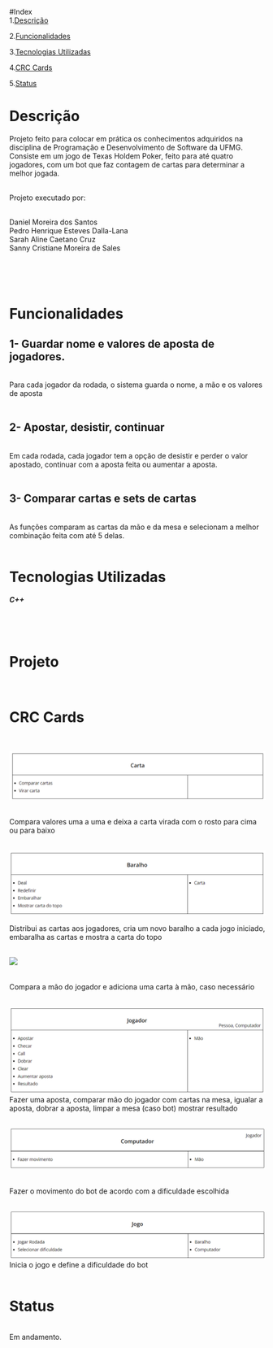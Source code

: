 #Index<br>
1.[Descrição](#Descrição)

2.[Funcionalidades](#funcionalidades) 

3.[Tecnologias Utilizadas](#tecnologias)

4.[CRC Cards](#crccards)

5.[Status](#status)

<h1 id = Descrição>Descrição</h1>  

Projeto feito para colocar em prática os conhecimentos adquiridos na disciplina de Programação e Desenvolvimento de Software da UFMG. Consiste em um jogo de Texas Holdem Poker, feito para até quatro jogadores, com um bot que faz contagem de cartas para determinar a melhor jogada.<br><br>

Projeto executado por:<br><br>

Daniel Moreira dos Santos<br>
Pedro Henrique Esteves Dalla-Lana<br>
Sarah Aline Caetano Cruz<br>
Sanny Cristiane Moreira de Sales

<br><br><br>
<h1 id = funcionalidades>Funcionalidades</h1>

<h2>1- Guardar nome e valores de aposta de jogadores.<br></h2>
<br>
Para cada jogador da rodada, o sistema guarda o nome, a mão e os valores de aposta<br><br>

<h2>2- Apostar, desistir, continuar</h2><br>
Em cada rodada, cada jogador tem a opção de desistir e perder o valor apostado, continuar com a aposta feita ou aumentar a aposta.<br><br>

<h2>3- Comparar cartas e sets de cartas</h2> <br>
As funções comparam as cartas da mão e da mesa e selecionam a melhor combinação feita com até 5 delas.<br><br>


<h1 id = Tecnologias>Tecnologias Utilizadas</h1>

<h5>C++</h4>
<br><br>

<h1 id = projeto> Projeto </h1><br>



<h1 id = crccards> CRC Cards </h1><br>

![](Images/classe_carta.png)

<br> Compara valores uma a uma e deixa a carta virada com o rosto para cima ou para baixo<br><br>

![](Images/classe_baralho.png)

 Distribui as cartas aos jogadores, cria um novo baralho a cada jogo iniciado, embaralha as cartas e mostra a carta do topo<br><br>

![](Images/classe_mão.png)

<br>Compara a mão do jogador e adiciona uma carta à mão, caso necessário<br><br>

![](Images/classe_jogador.png)
<br> Fazer uma aposta, comparar mão do jogador com cartas na mesa, igualar a aposta, dobrar a aposta, limpar a mesa (caso bot) mostrar resultado<br><br>

![](Images/classe_computador.png)

<br> Fazer o movimento do bot de acordo com a dificuldade escolhida <br><br>

![](Images/classe_jogo.png)
<br>Inicia o jogo e define a dificuldade do bot<br><br>







<h1 id = status>Status</h1><br>
Em andamento.

